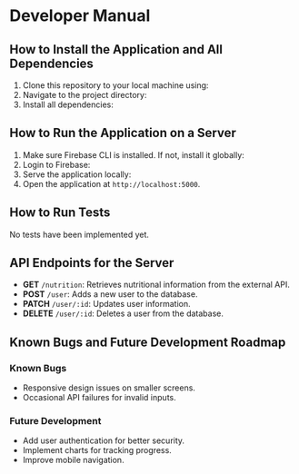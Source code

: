 # Developer Manual

## How to Install the Application and All Dependencies
1. Clone this repository to your local machine using:
2. Navigate to the project directory:
3. Install all dependencies:

## How to Run the Application on a Server
1. Make sure Firebase CLI is installed. If not, install it globally:
2. Login to Firebase:
3. Serve the application locally:
4. Open the application at `http://localhost:5000`.

## How to Run Tests
No tests have been implemented yet.

## API Endpoints for the Server
- **GET** `/nutrition`: Retrieves nutritional information from the external API.
- **POST** `/user`: Adds a new user to the database.
- **PATCH** `/user/:id`: Updates user information.
- **DELETE** `/user/:id`: Deletes a user from the database.

## Known Bugs and Future Development Roadmap
### Known Bugs
- Responsive design issues on smaller screens.
- Occasional API failures for invalid inputs.

### Future Development
- Add user authentication for better security.
- Implement charts for tracking progress.
- Improve mobile navigation.

